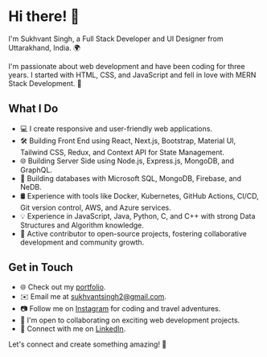 # Hi there! 👋

I'm Sukhvant Singh, a Full Stack Developer and UI Designer from Uttarakhand, India. 🌍

I'm passionate about web development and have been coding for three years. I started with HTML, CSS, and JavaScript and fell in love with MERN Stack Development. 🚀

## What I Do

- 💻 I create responsive and user-friendly web applications.
- 🛠️ Building Front End using React, Next.js, Bootstrap, Material UI, Tailwind CSS, Redux, and Context API for State Management.
- 🌐 Building Server Side using Node.js, Express.js, MongoDB, and GraphQL.
- 🤖 Building databases with Microsoft SQL, MongoDB, Firebase, and NeDB.
- 🛢️ Experience with tools like Docker, Kubernetes, GitHub Actions, CI/CD, Git version control, AWS, and Azure services.
- 💡 Experience in JavaScript, Java, Python, C, and C++ with strong Data Structures and Algorithm knowledge.
- 💼 Active contributor to open-source projects, fostering collaborative development and community growth.

## Get in Touch

- 🌐 Check out my [portfolio](https://ssukhvant.online).
- ✉️ Email me at [sukhvantsingh2@gmail.com](mailto:sukhvantsingh2@gmail.com).
- 📷 Follow me on [Instagram](https://www.instagram.com/ssukhvant) for coding and travel adventures.
- 🤝 I'm open to collaborating on exciting web development projects.
- 👥 Connect with me on [LinkedIn](https://www.linkedin.com/in/sukhvantsingh).

Let's connect and create something amazing! 🚀
